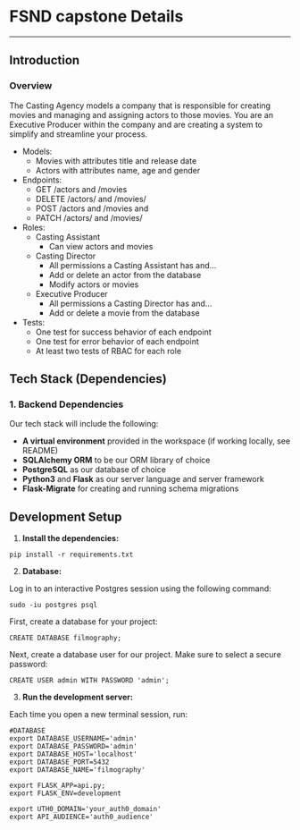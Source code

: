 # FSND capstone Details

-----

## Introduction

### Overview

The Casting Agency models a company that is responsible for creating movies and managing and assigning actors to those movies. You are an Executive Producer within the company and are creating a system to simplify and streamline your process.

- Models:
    - Movies with attributes title and release date
    - Actors with attributes name, age and gender
- Endpoints:
    - GET /actors and /movies
    - DELETE /actors/ and /movies/
    - POST /actors and /movies and
    - PATCH /actors/ and /movies/
- Roles:
    - Casting Assistant
        - Can view actors and movies
    - Casting Director
        - All permissions a Casting Assistant has and…
        - Add or delete an actor from the database
        - Modify actors or movies
    - Executive Producer
        - All permissions a Casting Director has and…
        - Add or delete a movie from the database
- Tests:
    - One test for success behavior of each endpoint
    - One test for error behavior of each endpoint
    - At least two tests of RBAC for each role

## Tech Stack (Dependencies)

### 1. Backend Dependencies
Our tech stack will include the following:
 * **A virtual environment** provided in the workspace (if working locally, see README)
 * **SQLAlchemy ORM** to be our ORM library of choice
 * **PostgreSQL** as our database of choice
 * **Python3** and **Flask** as our server language and server framework
 * **Flask-Migrate** for creating and running schema migrations

## Development Setup

1. **Install the dependencies:**
```
pip install -r requirements.txt
```

2. **Database:**

Log in to an interactive Postgres session using the following command:

```
sudo -iu postgres psql
```
First, create a database for your project:
```
CREATE DATABASE filmography;
```
Next, create a database user for our project. Make sure to select a secure password:
```
CREATE USER admin WITH PASSWORD 'admin';
```

3. **Run the development server:**

Each time you open a new terminal session, run:

```
#DATABASE
export DATABASE_USERNAME='admin'
export DATABASE_PASSWORD='admin'
export DATABASE_HOST='localhost'
export DATABASE_PORT=5432
export DATABASE_NAME='filmography'

export FLASK_APP=api.py;
export FLASK_ENV=development

export UTH0_DOMAIN='your_auth0_domain'
export API_AUDIENCE='auth0_audience'
```

